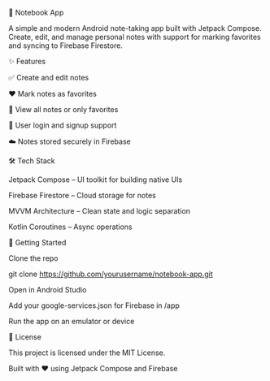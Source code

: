 📝 Notebook App

A simple and modern Android note-taking app built with Jetpack Compose. Create, edit, and manage personal notes with support for marking favorites and syncing to Firebase Firestore.

✨ Features

✅ Create and edit notes

❤️ Mark notes as favorites

📁 View all notes or only favorites

🔐 User login and signup support

☁️ Notes stored securely in Firebase

🛠 Tech Stack

Jetpack Compose – UI toolkit for building native UIs

Firebase Firestore – Cloud storage for notes

MVVM Architecture – Clean state and logic separation

Kotlin Coroutines – Async operations

🚀 Getting Started

Clone the repo

git clone https://github.com/yourusername/notebook-app.git

Open in Android Studio

Add your google-services.json for Firebase in /app

Run the app on an emulator or device


📄 License

This project is licensed under the MIT License.

Built with ❤️ using Jetpack Compose and Firebase
